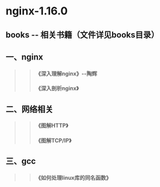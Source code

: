 
nginx-1.16.0
====
books -- 相关书籍（文件详见books目录）
----

## 一、nginx<br>
>> #### 《深入理解nginx》--陶辉
>> #### 《深入剖析nginx》



## 二、网络相关<br>
>> ####  《图解HTTP》
>> ####  《图解TCP/IP》

## 三、gcc<br>
>> ####  《如何处理linux库的同名函数》
